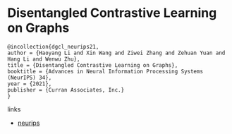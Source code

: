 # Disentangled Contrastive Learning on Graphs

```
@incollection{dgcl_neurips21,
author = {Haoyang Li and Xin Wang and Ziwei Zhang and Zehuan Yuan and Hang Li and Wenwu Zhu},
title = {Disentangled Contrastive Learning on Graphs},
booktitle = {Advances in Neural Information Processing Systems (NeurIPS) 34},
year = {2021},
publisher = {Curran Associates, Inc.}
}
```

links
- [neurips](https://neurips.cc/Conferences/2021/ScheduleMultitrack?event=28331)
